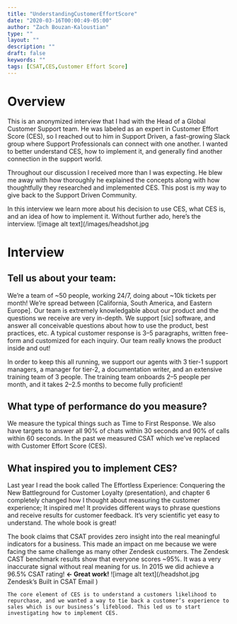 ```yaml
---
title: "UnderstandingCustomerEffortScore"
date: "2020-03-16T00:00:49-05:00"
author: "Zach Bouzan-Kaloustian"
type: ""
layout: ""
description: ""
draft: false
keywords: ""
tags: [CSAT,CES,Customer Effort Score]
---
```

# Overview
This is an anonymized interview that I had with the Head of a Global Customer Support team. He was labeled as an expert in Customer Effort Score (CES), so I reached out to him in Support Driven, a fast-growing Slack group where Support Professionals can connect with one another. I wanted to better understand CES, how to implement it, and generally find another connection in the support world.

Throughout our discussion I received more than I was expecting. He blew me away with how thoroughly he explained the concepts along with how thoughtfully they researched and implemented CES. This post is my way to give back to the Support Driven Community.

In this interview we learn more about his decision to use CES, what CES is, and an idea of how to implement it. Without further ado, here’s the interview.
![image alt text](/images/headshot.jpg
# Interview


## Tell us about your team:

We’re a team of ~50 people, working 24/7, doing about ~10k tickets per month! We’re spread between [California, South America, and Eastern Europe]. Our team is extremely knowledgable about our product and the questions we receive are very in-depth. We support [sic] software, and answer all conceivable questions about how to use the product, best practices, etc. A typical customer response is 3–5 paragraphs, written free-form and customized for each inquiry. Our team really knows the product inside and out!

In order to keep this all running, we support our agents with 3 tier-1 support managers, a manager for tier-2, a documentation writer, and an extensive training team of 3 people. The training team onboards 2–5 people per month, and it takes 2–2.5 months to become fully proficient!

## What type of performance do you measure?

We measure the typical things such as Time to First Response. We also have targets to answer all 90% of chats within 30 seconds and 90% of calls within 60 seconds. In the past we measured CSAT which we’ve replaced with Customer Effort Score (CES).

## What inspired you to implement CES?
Last year I read the book called The Effortless Experience: Conquering the New Battleground for Customer Loyalty (presentation), and chapter 6 completely changed how I thought about measuring the customer experience; It inspired me! It provides different ways to phrase questions and receive results for customer feedback. It’s very scientific yet easy to understand. The whole book is great!

The book claims that CSAT provides zero insight into the real meaningful indicators for a business. This made an impact on me because we were facing the same challenge as many other Zendesk customers. The Zendesk CAST benchmark results show that everyone scores ~95%. It was a very inaccurate signal without real meaning for us. In 2015 we did achieve a 96.5% CSAT rating! **← Great work!**
![image alt text](/headshot.jpg
Zendesk’s Built in CSAT Email
)

    The core element of CES is to understand a customers likelihood to repurchase, and we wanted a way to tie back a customer’s experience to sales which is our business’s lifeblood. This led us to start investigating how to implement CES.
